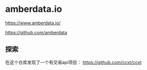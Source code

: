 # amberdata.io

https://www.amberdata.io/

https://github.com/amberdata

##  探索
在这个仓库发现了一个有交易api项目：
https://github.com/ccxt/ccxt